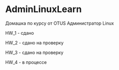﻿# AdminLinuxLearn


Домашка по курсу от OTUS Администратор Linux



HW_1 - сдано


HW_2 - сдано на проверку


HW_3 - сдано на проверку


HW_4 - в процессе

